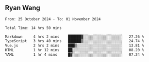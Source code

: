## Ryan Wang

<!--START_SECTION:waka-->

```txt
From: 25 October 2024 - To: 01 November 2024

Total Time: 14 hrs 50 mins

Markdown     4 hrs 2 mins    ██████▓░░░░░░░░░░░░░░░░░░   27.26 %
TypeScript   3 hrs 40 mins   ██████▒░░░░░░░░░░░░░░░░░░   24.74 %
Vue.js       2 hrs 2 mins    ███▒░░░░░░░░░░░░░░░░░░░░░   13.81 %
HTML         1 hr 12 mins    ██░░░░░░░░░░░░░░░░░░░░░░░   08.20 %
YAML         1 hr 4 mins     █▓░░░░░░░░░░░░░░░░░░░░░░░   07.24 %
```

<!--END_SECTION:waka-->
